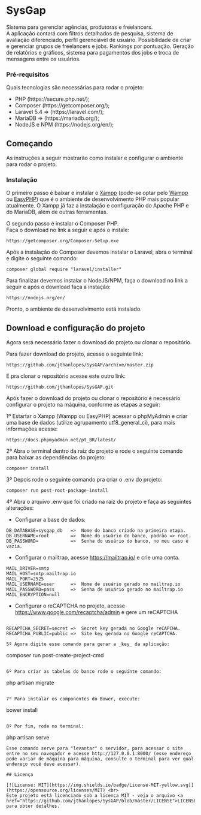 # SysGap

Sistema para gerenciar agências, produtoras e freelancers.<br>
A aplicação contará com filtros detalhados de pesquisa, sistema de avaliação diferenciado, perfil gerenciável de usuário. 
Possibilidade de criar e gerenciar grupos de freelancers e jobs. Rankings por pontuação. Geração de relatórios e gráficos, 
sistema para pagamentos dos jobs e troca de mensagens entre os usuários.

### Pré-requisitos

Quais tecnologias são necessárias para rodar o projeto:
<ul>
  <li>PHP (https://secure.php.net/);</li>
  <li>Composer (https://getcomposer.org/);</li>
  <li>Laravel 5.4 => (https://laravel.com/);</li>
  <li>MariaDB => (https://mariadb.org/);</li>
  <li>NodeJS e NPM (https://nodejs.org/en/);</li>
</ul>

## Começando

As instruções a seguir mostrarão como instalar e configurar o ambiente para rodar o projeto.

### Instalação

O primeiro passo é baixar e instalar o <a href="https://www.apachefriends.org/pt_br/index.html">Xampp</a> (pode-se optar pelo <a href="http://www.wampserver.com/en/">Wampp</a> ou <a href="http://www.easyphp.org/">EasyPHP</a>) que é o ambiente de desenvolvimento PHP mais popular atualmente.
O Xampp já faz a instalação e configuração do Apache PHP e do MariaDB, além de outras ferramentas.

O segundo passo é instalar o Composer PHP.<br>
Faça o download no link a seguir e após o instale:
```
https://getcomposer.org/Composer-Setup.exe
```

Após a instalação do Composer devemos instalar o Laravel, abra o terminal e digite o seguinte comando:
```
composer global require "laravel/installer"
```

Para finalizar devemos instalar o NodeJS/NPM, faça o download no link a seguir e após o download faça a instação:
```
https://nodejs.org/en/
```

Pronto, o ambiente de desenvolvimento está instalado.

## Download e configuração do projeto

Agora será necessário fazer o download do projeto ou clonar o repositório.

Para fazer download do projeto, acesse o seguinte link:
```
https://github.com/jthanlopes/SysGAP/archive/master.zip
```
E pra clonar o repositório acesse este outro link:
```
https://github.com/jthanlopes/SysGAP.git
```

Após fazer o download do projeto ou clonar o repositório é necessário configurar o projeto na máquina, conforme as etapas a seguir:

1º Estartar o Xampp (Wampp ou EasyPHP) acessar o phpMyAdmin e criar uma base de dados (utilize agrupamento utf8_general_ci), para mais informações acesse:
```
https://docs.phpmyadmin.net/pt_BR/latest/
```

2º Abra o terminal dentro da raíz do projeto e rode o seguinte comando para baixar as dependências do projeto:
```
composer install
```

3º Depois rode o seguinte comando pra criar o .env do projeto:
```
composer run post-root-package-install
```

4º Abra o arquivo .env que foi criado na raíz do projeto e faça as seguintes alterações:

* Configurar a base de dados:
```
DB_DATABASE=sysgap_db   =>  Nome do banco criado na primeira etapa.
DB_USERNAME=root        =>  Nome do usuário do banco, padrão => root.
DB_PASSWORD=            =>  Senha do usuário do banco, no meu caso é vazia.
```
* Configurar o mailtrap, acesse https://mailtrap.io/ e crie uma conta.

```
MAIL_DRIVER=smtp
MAIL_HOST=smtp.mailtrap.io
MAIL_PORT=2525
MAIL_USERNAME=user      =>  Nome de usuário gerado no mailtrap.io
MAIL_PASSWORD=pass      =>  Senha de usuário gerado no mailtrap.io
MAIL_ENCRYPTION=null

```
* Configurar o reCAPTCHA no projeto, acesse https://www.google.com/recaptcha/admin e gere um reCAPTCHA
```

RECAPTCHA_SECRET=secret =>  Secret key gerada no Google reCAPCHA.
RECAPTCHA_PUBLIC=public =>  Site key gerada no Google reCAPTCHA.

5º Agora digite esse comando para gerar a _key_ da aplicação:
```
composer run post-create-project-cmd
```

6º Para criar as tabelas do banco rode o seguinte comando:
```
php artisan migrate
```

7º Para instalar os componentes do Bower, execute:
```
bower install
```

8º Por fim, rode no terminal:
```
php artisan serve
```
Esse comando serve para "levantar" o servidor, para acessar o site entre no seu navegador e acesse http://127.0.0.1:8000/ (esse endereço pode variar de máquina para máquina, consulte o terminal para ver qual endereço você deve acessar).

## Licença

[![License: MIT](https://img.shields.io/badge/License-MIT-yellow.svg)](https://opensource.org/licenses/MIT) <br>
Este projeto está licenciado sob a licença MIT - veja o arquivo <a href="https://github.com/jthanlopes/SysGAP/blob/master/LICENSE">LICENSE.md</a> para obter detalhes.
